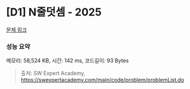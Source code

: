 # [D1] N줄덧셈 - 2025 

[문제 링크](https://swexpertacademy.com/main/code/problem/problemDetail.do?contestProbId=AV5QFZtaAscDFAUq) 

### 성능 요약

메모리: 58,524 KB, 시간: 142 ms, 코드길이: 93 Bytes



> 출처: SW Expert Academy, https://swexpertacademy.com/main/code/problem/problemList.do